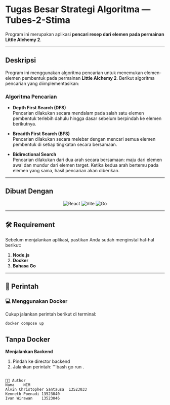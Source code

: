 # **Tugas Besar Strategi Algoritma — Tubes-2-Stima**

Program ini merupakan aplikasi **pencari resep dari elemen pada permainan Little Alchemy 2**.

---

## **Deskripsi**
Program ini menggunakan algoritma pencarian untuk menemukan elemen-elemen pembentuk pada permainan **Little Alchemy 2**. Berikut algoritma pencarian yang diimplementasikan:

### **Algoritma Pencarian**
- **Depth First Search (DFS)**  
  Pencarian dilakukan secara mendalam pada salah satu elemen pembentuk terlebih dahulu hingga dasar sebelum berpindah ke elemen berikutnya.

- **Breadth First Search (BFS)**  
  Pencarian dilakukan secara melebar dengan mencari semua elemen pembentuk di setiap tingkatan secara bersamaan.

- **Bidirectional Search**  
  Pencarian dilakukan dari dua arah secara bersamaan: maju dari elemen awal dan mundur dari elemen target. Ketika kedua arah bertemu pada elemen yang sama, hasil pencarian akan diberikan.

---

## **Dibuat Dengan**
<div align="center">

![React](https://img.shields.io/badge/React-61DAFB?style=for-the-badge&logo=react&logoColor=black)
![Vite](https://img.shields.io/badge/Vite-646CFF?style=for-the-badge&logo=vite&logoColor=white)
![Go](https://img.shields.io/badge/Go-00ADD8?style=for-the-badge&logo=go&logoColor=white)

</div>

---

## **🛠️ Requirement**
Sebelum menjalankan aplikasi, pastikan Anda sudah menginstal hal-hal berikut:
1. **Node.js**
2. **Docker**
3. **Bahasa Go**

---

## **🧪 Perintah**

### **💻 Menggunakan Docker**
Cukup jalankan perintah berikut di terminal:
```bash
docker compose up
```

## Tanpa Docker

**Menjalankan Backend**
1. Pindah ke director backend
2. Jalankan perintah:
'''bash
go run .
```

👨‍💻 Author
Nama	NIM
Alvin Christopher Santausa	13523033
Kenneth Poenadi	13523040
Ivan Wirawan	13523046
